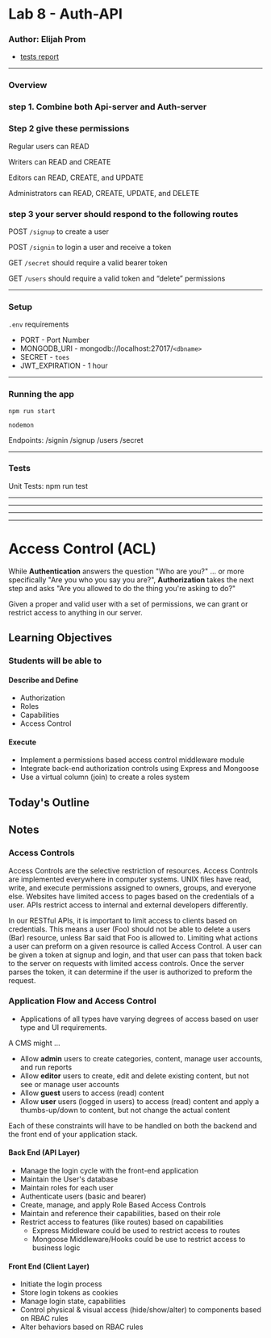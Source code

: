 # Lab 8 - Auth-API

### Author: Elijah Prom

-   [tests report](https://github.com/s2mackinley/auth-api/actions)

---

### Overview

### step 1. Combine both Api-server and Auth-server

### Step 2 give these permissions

Regular users can READ

Writers can READ and CREATE

Editors can READ, CREATE, and UPDATE

Administrators can READ, CREATE, UPDATE, and DELETE

### step 3 your server should respond to the following routes

POST `/signup` to create a user

POST `/signin` to login a user and receive a token

GET `/secret` should require a valid bearer token

GET `/users` should require a valid token and “delete” permissions

---

### Setup

`.env` requirements

-   PORT - Port Number
-   MONGODB_URI - mongodb://localhost:27017/`<dbname>`
-   SECRET - `toes`
-   JWT_EXPIRATION - 1 hour

---

### Running the app

`npm run start`

`nodemon`

Endpoints: /signin /signup /users /secret

---

### Tests

Unit Tests: npm run test

---
---
---
---

# Access Control (ACL)

While **Authentication** answers the question "Who are you?" ... or more specifically "Are you who you say you are?", **Authorization** takes the next step and asks "Are you allowed to do the thing you're asking to do?"

Given a proper and valid user with a set of permissions, we can grant or restrict access to anything in our server.

## Learning Objectives

### Students will be able to

#### Describe and Define

- Authorization
- Roles
- Capabilities
- Access Control

#### Execute

- Implement a permissions based access control middleware module
- Integrate back-end authorization controls using Express and Mongoose
- Use a virtual column (join) to create a roles system

## Today's Outline

<!-- To Be Completed By Instructor -->

## Notes

### Access Controls

Access Controls are the selective restriction of resources. Access Controls are implemented everywhere in computer systems. UNIX files have read, write, and execute permissions assigned to owners, groups, and everyone else. Websites have limited access to pages based on the credentials of a user. APIs restrict access to internal and external developers differently.

In our RESTful APIs, it is important to limit access to clients based on credentials. This means a user (Foo) should not be able to delete a users (Bar) resource, unless Bar said that Foo is allowed to. Limiting what actions a user can preform on a given resource is called Access Control. A user can be given a token at signup and login, and that user can pass that token back to the server on requests with limited access controls. Once the server parses the token, it can determine if the user is authorized to preform the request.

### Application Flow and Access Control

- Applications of all types have varying degrees of access based on user type and UI requirements.

A CMS might ...

- Allow **admin** users to create categories, content, manage user accounts, and run reports
- Allow **editor** users to create, edit and delete existing content, but not see or manage user accounts
- Allow **guest** users to access (read) content
- Allow **user** users (logged in users) to access (read) content and apply a thumbs-up/down to content, but not change the actual content

Each of these constraints will have to be handled on both the backend and the front end of your application stack.

#### Back End (API Layer)

- Manage the login cycle with the front-end application
- Maintain the User's database
- Maintain roles for each user
- Authenticate users (basic and bearer)
- Create, manage, and apply Role Based Access Controls
- Maintain and reference their capabilities, based on their role
- Restrict access to features (like routes) based on capabilities
  - Express Middleware could be used to restrict access to routes
  - Mongoose Middleware/Hooks could be use to restrict access to business logic

#### Front End (Client Layer)

- Initiate the login process
- Store login tokens as cookies
- Manage login state, capabilities
- Control physical & visual access (hide/show/alter) to components based on RBAC rules
- Alter behaviors based on RBAC rules